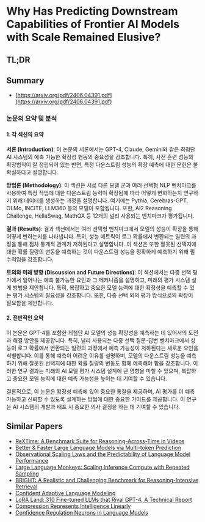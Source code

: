 # Why Has Predicting Downstream Capabilities of Frontier AI Models with Scale Remained Elusive?
## TL;DR
## Summary
- [https://arxiv.org/pdf/2406.04391.pdf](https://arxiv.org/pdf/2406.04391.pdf)

### 논문의 요약 및 분석

#### 1. 각 섹션의 요약

**서론 (Introduction)**:
이 논문의 서론에서는 GPT-4, Claude, Gemini와 같은 최첨단 AI 시스템의 예측 가능한 확장성 행동의 중요성을 강조합니다. 특히, 사전 훈련 성능의 확장법칙이 잘 정립되어 있는 반면, 특정 다운스트림 성능의 확장 예측에 대한 문헌은 불확실하다고 설명합니다. 

**방법론 (Methodology)**:
이 섹션은 서로 다른 모델 군과 여러 선택형 NLP 벤치마크를 사용하여 특정 작업에 대한 다운스트림 능력이 확장됨에 따라 어떻게 변화하는지 연구하기 위해 데이터를 생성하는 과정을 설명합니다. 여기에는 Pythia, Cerebras-GPT, OLMo, INCITE, LLM360 등의 모델이 포함됩니다. 또한, AI2 Reasoning Challenge, HellaSwag, MathQA 등 12개의 널리 사용되는 벤치마크가 평가됩니다.

**결과 (Results)**:
결과 섹션에서는 여러 선택형 벤치마크에서 모델의 성능이 확장을 통해 어떻게 변하는지를 나타냅니다. 특히, 성능 메트릭이 로그 확률에서 변환되는 일련의 과정을 통해 점차 통계적 관계가 저하된다고 설명합니다. 이 섹션은 또한 잘못된 선택지에 대한 확률 질량의 변동을 예측하는 것이 다운스트림 성능을 정확하게 예측하기 위해 필수적임을 강조합니다.

**토의와 미래 방향 (Discussion and Future Directions)**:
이 섹션에서는 다중 선택 평가에서 일어나는 예측 불가능한 요인과 그 메커니즘을 설명하고, 미래의 평가 시스템 설계 방법을 제안합니다. 특히, 복잡하고 중요한 모델 능력에 대한 확장성을 예측할 수 있는 평가 시스템의 필요성을 강조합니다. 또한, 다중 선택 외의 평가 방식으로의 확장이 필요함을 제안합니다.

#### 2. 전반적인 요약

이 논문은 GPT-4를 포함한 최첨단 AI 모델의 성능 확장성을 예측하는 데 있어서의 도전과 해결 방안을 제공합니다. 특히, 널리 사용되는 다중 선택 질문-답변 벤치마크에서 성능이 로그 확률에서 변환되는 일련의 과정에서 예측 가능성이 저하된다는 새로운 요인을 식별합니다. 이를 통해 예측이 어려운 이유를 설명하며, 모델의 다운스트림 성능을 예측하기 위해 잘못된 선택지에 대한 확률 질량의 변동도 함께 예측해야 함을 강조합니다. 이러한 연구 결과는 미래의 AI 모델 평가 시스템 설계에 큰 영향을 미칠 수 있으며, 복잡하고 중요한 모델 능력에 대한 예측 가능성을 높이는 데 기여할 수 있습니다.

결론적으로, 이 논문은 확장성 예측에 있어 중요한 통찰을 제공하며, AI 평가를 더 예측 가능하고 신뢰할 수 있도록 설계하는 방법에 대한 중요한 가이드를 제공합니다. 이 연구는 AI 시스템의 개발과 배포 시 중요한 의사 결정을 하는 데 기여할 수 있습니다.

## Similar Papers
- [ReXTime: A Benchmark Suite for Reasoning-Across-Time in Videos](2406.19392.md)
- [Better & Faster Large Language Models via Multi-token Prediction](2404.19737.md)
- [Observational Scaling Laws and the Predictability of Language Model Performance](2405.10938.md)
- [Large Language Monkeys: Scaling Inference Compute with Repeated Sampling](2407.21787.md)
- [BRIGHT: A Realistic and Challenging Benchmark for Reasoning-Intensive Retrieval](2407.12883.md)
- [Confident Adaptive Language Modeling](2207.07061.md)
- [LoRA Land: 310 Fine-tuned LLMs that Rival GPT-4, A Technical Report](2405.00732.md)
- [Compression Represents Intelligence Linearly](2404.09937.md)
- [Confidence Regulation Neurons in Language Models](2406.16254.md)

